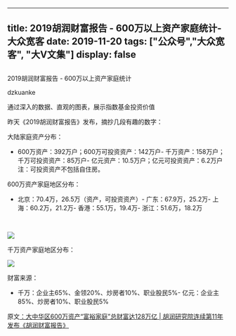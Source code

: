 
---
title:   2019胡润财富报告 - 600万以上资产家庭统计-大众宽客
date: 2019-11-20
tags: ["公众号","大众宽客", "大V文集"]
display: false
---


## 



2019胡润财富报告 - 600万以上资产家庭统计




dzkuanke




通过深入的数据、直观的图表，展示指数基金投资价值


<h-char unicode="ff0c" class="biaodian cjk bd-end bd-cop bd-hangable bd-jiya"><h-inner><h-char unicode="300a" class="biaodian cjk bd-open bd-jiya"><h-inner>昨天《</h-inner></h-char>2019胡润财富报告<h-char unicode="300b" class="biaodian cjk bd-close bd-end bd-jiya bd-consecutive"><h-inner>》发布，摘抄几段有趣的数字：</h-inner></h-char></h-inner></h-char>



大陆家庭资产分布：
- 600万资产：392万户；600万可投资资产：142万户- 千万资产：158万户；千万可投资资产：85万户- 亿元资产：10.5万户；亿元可投资资产：6.2万户
注：可投资资产不包括自住房。



<h-char unicode="ff0c" class="biaodian cjk bd-end bd-cop bd-hangable bd-jiya"><h-inner><h-char unicode="300b" class="biaodian cjk bd-close bd-end bd-jiya bd-consecutive"><h-inner><h-char unicode="ff1b" class="biaodian cjk bd-end bd-jiya"><h-inner></h-inner></h-char>600万资产家庭地区分布：</h-inner></h-char></h-inner></h-char>
- 北京：70.4万，26.5万（资产，可投资资产）- 广东：67.9万，25.2万- 上海：60.2万，21.2万- 香港：55.1万，19.4万- 浙江：51.6万，18.2万


&nbsp;

<img class="" data-ratio="0.9980879541108987" src="https://mmbiz.qpic.cn/mmbiz_jpg/PKw3FQPmhIjkJSpglhlqs7CB7pdwyOCZUfzCedGGk7wqXgBMEQ94oHsXZ6flUPak3N5NiaFac4TU8Gc1prxCjjQ/640?wx_fmt=jpeg" data-type="jpeg" data-w="523">



<h-char unicode="ff0c" class="biaodian cjk bd-end bd-cop bd-hangable bd-jiya">千万资产家庭地区分布：</h-char>

<img class="" data-ratio="0.9886792452830189" src="https://mmbiz.qpic.cn/mmbiz_jpg/PKw3FQPmhIjkJSpglhlqs7CB7pdwyOCZ4AmIxS98lHlU5iceRicKCZaVAiceQMeC3FLoUXhHgNboopkHGXLxxewmg/640?wx_fmt=jpeg" data-type="jpeg" data-w="530">



财富来源：
- 千万：企业主65%、金领20%、炒房者10%、职业股民5%- 亿元：企业主85%、炒房者10%、职业股民5%


原文[：大中华区600万资产“富裕家庭”总财富达128万亿 | 胡润研究院连续第11年发布《胡润财富报告》](http://mp.weixin.qq.com/s?__biz=MjM5MDc0MjY0MA==&amp;mid=2650555220&amp;idx=1&amp;sn=fe7aaf7cd026767f04758152001152a6&amp;chksm=be48c24b893f4b5d7575f3dcf8b930d12c49fd4fc662ae69dc4b2a7f2e87058e9176738f4867&amp;scene=21#wechat_redirect)








